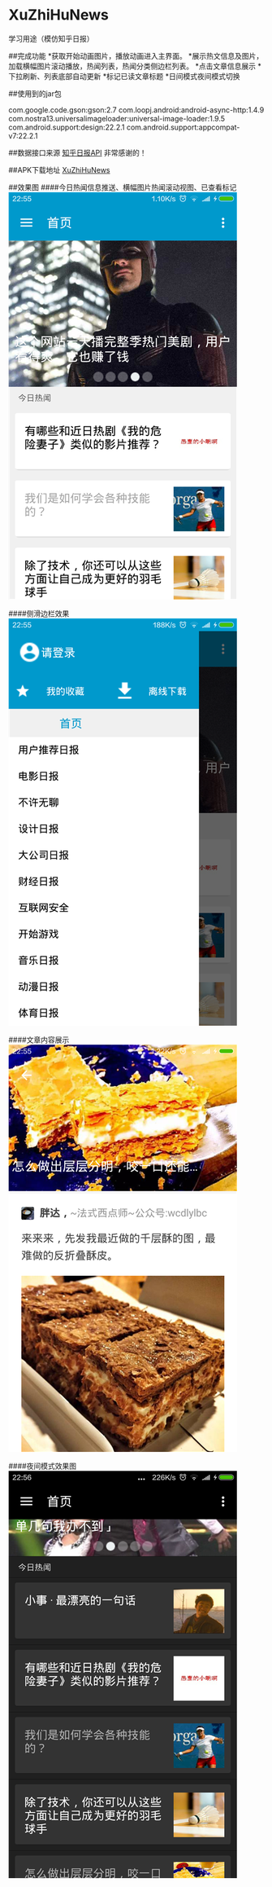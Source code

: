 # XuZhiHuNews
学习用途（模仿知乎日报）



##完成功能
  *获取开始动画图片，播放动画进入主界面。
  *展示热文信息及图片，加载横幅图片滚动播放，热闻列表，热闻分类侧边栏列表。
  *点击文章信息展示
  *下拉刷新、列表底部自动更新
  *标记已读文章标题
  *日间模式夜间模式切换


  
##使用到的jar包

  com.google.code.gson:gson:2.7
  com.loopj.android:android-async-http:1.4.9
  com.nostra13.universalimageloader:universal-image-loader:1.9.5
  com.android.support:design:22.2.1
  com.android.support:appcompat-v7:22.2.1
  

##数据接口来源
  [知乎日报API](https://github.com/iKrelve/KuaiHu/blob/master/%E7%9F%A5%E4%B9%8E%E6%97%A5%E6%8A%A5API.md)
  非常感谢的！
  
##APK下载地址
  [XuZhiHuNews](http://pan.baidu.com/s/1qX7J50K)
  
##效果图
  ####今日热闻信息推送、横幅图片热闻滚动视图、已查看标记
  ![image](https://github.com/xu-ligu/XuZhiHuNews/raw/master/Banner.png)

  
  ####侧滑边栏效果
  ![image](https://github.com/xu-ligu/XuZhiHuNews/raw/master/menu.png)
  
  ####文章内容展示
    ![image](https://github.com/xu-ligu/XuZhiHuNews/raw/master/late.png)
  
  ####夜间模式效果图
    ![image](https://github.com/xu-ligu/XuZhiHuNews/raw/master/dark.png)
  

